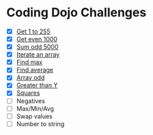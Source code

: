 # Coding Dojo Challenges

- [x] [Get 1 to 255](get-1-to-255.js)
- [x] [Get even 1000](get-even-1000.js)
- [x] [Sum odd 5000](sum-odd-5000.js)
- [x] [Iterate an array](iterate-an-array.js)
- [x] [Find max](find-max.js)
- [x] [Find average](find-average.js)
- [x] [Array odd](array-odd.js)
- [x] [Greater than Y](greater-than-y.js)
- [x] [Squares](squares.js)
- [ ] Negatives
- [ ] Max/Min/Avg
- [ ] Swap values
- [ ] Number to string
